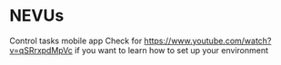 # NEVUs
Control tasks mobile app
Check for https://www.youtube.com/watch?v=qSRrxpdMpVc if you want to learn how to set up your environment

